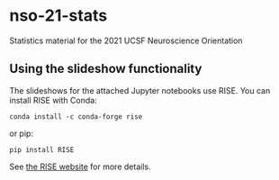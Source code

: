 # nso-21-stats
Statistics material for the 2021 UCSF Neuroscience Orientation

## Using the slideshow functionality
The slideshows for the attached Jupyter notebooks use RISE. You can install RISE with Conda:

`conda install -c conda-forge rise`

or pip:

`pip install RISE`

See [the RISE website](https://rise.readthedocs.io/en/stable/index.html) for more details.
